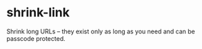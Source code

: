 # shrink-link

Shrink long URLs – they exist only as long as you need and can be passcode protected.
